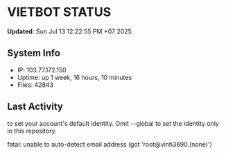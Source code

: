 # VIETBOT STATUS
**Updated**: Sun Jul 13 12:22:55 PM +07 2025

## System Info
- IP: 103.77.172.150
- Uptime: up 1 week, 16 hours, 10 minutes
- Files: 42843

## Last Activity

to set your account's default identity.
Omit --global to set the identity only in this repository.

fatal: unable to auto-detect email address (got 'root@vinh3690.(none)')
